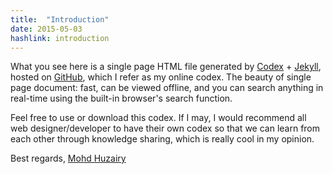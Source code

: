 ```yaml
---
title:  "Introduction"
date: 2015-05-03
hashlink: introduction
---
```


What you see here is a single page HTML file generated by [Codex](https://github.com/huzairy/codex "Single page Jekyll build") + [Jekyll](http://jekyllrb.com/), hosted on [GitHub](https://github.com/huzairy/huzairy.github.io), which I refer as my online codex. The beauty of single page document: fast, can be viewed offline, and you can search anything in real-time using the built-in browser's search function.

Feel free to use or download this codex. If I may, I would recommend all web designer/developer to have their own codex so that we can learn from each other through knowledge sharing, which is really cool in my opinion.

Best regards, [Mohd Huzairy](http://www.huzairy.com)